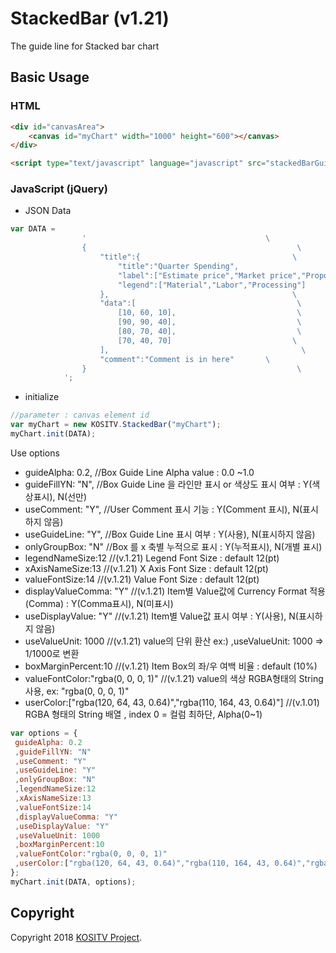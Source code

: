 # StackedBar (v1.21)

The guide line for Stacked bar chart

## Basic Usage

### HTML

```html
<div id="canvasArea">
    <canvas id="myChart" width="1000" height="600"></canvas>
</div>

<script type="text/javascript" language="javascript" src="stackedBarGuide.js"></script>
```

### JavaScript (jQuery)

* JSON Data

```js
var DATA =
                '                                        \
                {                                               \
                    "title":{                                  \
                        "title":"Quarter Spending",                    \
                        "label":["Estimate price","Market price","Proposer price","Proposer"],       \
                        "legend":["Material","Labor","Processing"]     \
                    },                                         \
                    "data":[                                    \
                        [10, 60, 10],                           \
                        [90, 90, 40],                           \
                        [80, 70, 40],                           \
                        [70, 40, 70]                           \
                    ],                                           \
                    "comment":"Comment is in here"       \
                }                                               \
            ';
```

* initialize

```js
//parameter : canvas element id
var myChart = new KOSITV.StackedBar("myChart");
myChart.init(DATA);
```

Use options

* guideAlpha: 0.2, 						//Box Guide Line Alpha value : 0.0 ~1.0
* guideFillYN: "N", 					//Box Guide Line 을 라인만 표시 or 색상도 표시 여부 : Y(색상표시), N(선만)
* useComment: "Y", 						//User Comment 표시 기능 : Y(Comment 표시), N(표시하지 않음)
* useGuideLine: "Y", 					//Box Guide Line 표시 여부 : Y(사용), N(표시하지 않음)
* onlyGroupBox: "N" 					//Box 를 x 축별 누적으로 표시 : Y(누적표시), N(개별 표시)
* legendNameSize:12                     //(v.1.21) Legend Font Size : default 12(pt)
* xAxisNameSize:13                      //(v.1.21) X Axis Font Size : default 12(pt)
* valueFontSize:14                      //(v.1.21) Value Font Size : default 12(pt)
* displayValueComma: "Y"                //(v.1.21) Item별 Value값에 Currency Format 적용(Comma) : Y(Comma표시), N(미표시)
* useDisplayValue: "Y"                  //(v.1.21) Item별 Value값 표시 여부 : Y(사용), N(표시하지 않음)
* useValueUnit: 1000                    //(v.1.21) value의 단위 환산 ex:) ,useValueUnit: 1000 => 1/1000로 변환 
* boxMarginPercent:10                   //(v.1.21) Item Box의 좌/우 여백 비율 : default (10%) 
* valueFontColor:"rgba(0, 0, 0, 1)"     //(v.1.21) value의 색상 RGBA형태의 String사용,  ex: "rgba(0, 0, 0, 1)"
* userColor:["rgba(120, 64, 43, 0.64)","rgba(110, 164, 43, 0.64)"]   //(v.1.01) RGBA 형태의 String 배열 , index 0 = 컬럼 최하단, Alpha(0~1)

```js
var options = {
 guideAlpha: 0.2                            
 ,guideFillYN: "N"                          
 ,useComment: "Y"                           
 ,useGuideLine: "Y"                         
 ,onlyGroupBox: "N"                         
 ,legendNameSize:12                         
 ,xAxisNameSize:13                          
 ,valueFontSize:14                          
 ,displayValueComma: "Y"                    
 ,useDisplayValue: "Y"                      
 ,useValueUnit: 1000                        
 ,boxMarginPercent:10                       
 ,valueFontColor:"rgba(0, 0, 0, 1)"   
 ,userColor:["rgba(120, 64, 43, 0.64)","rgba(110, 164, 43, 0.64)","rgba(180, 184, 103, 0.64)"]   
};
myChart.init(DATA, options);
```

## Copyright

Copyright 2018 [KOSITV Project](http://www.kositv.com).

